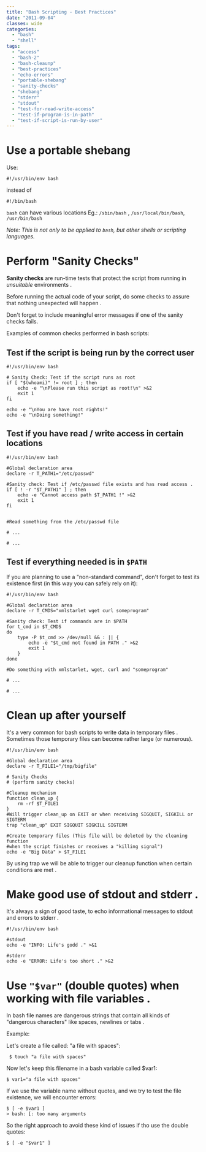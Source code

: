 ```yaml
---
title: "Bash Scripting - Best Practices"
date: "2011-09-04"
classes: wide
categories: 
  - "bash"
  - "shell"  
tags: 
  - "access"
  - "bash-2"
  - "bash-cleaunp"
  - "best-practices"
  - "echo-errors"
  - "portable-shebang"
  - "sanity-checks"
  - "shebang"
  - "stderr"
  - "stdout"
  - "test-for-read-write-access"
  - "test-if-program-is-in-path"
  - "test-if-script-is-run-by-user"
---
```


# Use a portable shebang

Use:

```shell
#!/usr/bin/env bash
```

instead of

```shell
#!/bin/bash
```

`bash` can have various locations Eg.: `/sbin/bash` , `/usr/local/bin/bash`, `/usr/bin/bash`

_Note: This is not only to be applied to `bash`, but other shells or scripting languages._

# Perform "Sanity Checks"

**Sanity checks** are run-time tests that protect the script from running in _unsuitable_ environments .

Before running the actual code of your script, do some checks to assure that nothing unexpected will happen .

Don't forget to include meaningful error messages if one of the sanity checks fails.

Examples of common checks performed in bash scripts:

## Test if the script is being run by the correct user

```shell
#!/usr/bin/env bash

# Sanity Check: Test if the script runs as root
if [ "$(whoami)" != root ] ; then
    echo -e "\nPlease run this script as root!\n" >&2
    exit 1
fi

echo -e "\nYou are have root rights!"
echo -e "\nDoing something!"
```

## Test if you have read / write access in certain locations

```shell
#!/usr/bin/env bash

#Global declaration area
declare -r T_PATH1="/etc/passwd"

#Sanity check: Test if /etc/passwd file exists and has read access .
if [ ! -r "$T_PATH1" ] ; then
    echo -e "Cannot access path $T_PATH1 !" >&2
    exit 1
fi


#Read something from the /etc/passwd file

# ...

# ...
```

## Test if everything needed is in `$PATH`

If you are planning to use a "non-standard command", don't forget to test its existence first (in this way you can safely rely on it):

```shell
#!/usr/bin/env bash

#Global declaration area
declare -r T_CMDS="xmlstarlet wget curl someprogram"

#Sanity check: Test if commands are in $PATH
for t_cmd in $T_CMDS
do
    type -P $t_cmd >> /dev/null && : || {
        echo -e "$t_cmd not found in PATH ." >&2
        exit 1
    }
done

#Do something with xmlstarlet, wget, curl and "someprogram"

# ...

# ...
```


# Clean up after yourself

It's a very common for bash scripts to write data in temporary files . Sometimes those temporary files can become rather large (or numerous).

```shell
#!/usr/bin/env bash

#Global declaration area
declare -r T_FILE1="/tmp/bigfile"

# Sanity Checks
# (perform sanity checks)

#Cleanup mechanism
function clean_up {
    rm -rf $T_FILE1
}
#Will trigger clean_up on EXIT or when receiving SIGQUIT, SIGKILL or SIGTERM
trap "clean_up" EXIT SIGQUIT SIGKILL SIGTERM

#Create temporary files (This file will be deleted by the cleaning function
#when the script finishes or receives a "killing signal")
echo -e "Big Data" > $T_FILE1
```

By using trap we will be able to trigger our cleanup function when certain conditions are met .

#  Make good use of stdout and stderr .

It's always a sign of good taste, to echo informational messages to stdout and errors to stderr .

```shell
#!/usr/bin/env bash

#stdout
echo -e "INFO: Life's godd ." >&1

#stderr
echo -e "ERROR: Life's too short ." >&2
```

# Use `"$var"` (double quotes) when working with file variables .

In bash file names are dangerous strings that contain all kinds of "dangerous characters" like spaces, newlines or tabs .

Example:

Let's create a file called: "a file with spaces":

```shell
 $ touch "a file with spaces"
```

Now let's keep this filename in a bash variable called $var1:

```shell
$ var1="a file with spaces"
```

If we use the variable name without quotes, and we try to test the file existence, we will encounter errors:

```shell
$ [ -e $var1 ]
> bash: [: too many arguments
```

So the right approach to avoid these kind of issues if tho use the double quotes:

```shell
$ [ -e "$var1" ]
```
